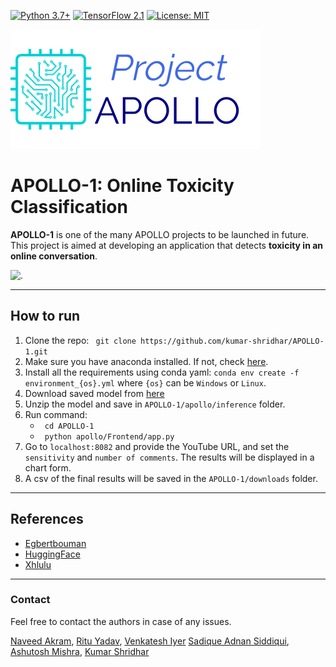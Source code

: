 [![Python 3.7+](https://img.shields.io/badge/python-3.7+-blue.svg)](https://www.python.org/downloads/release/python-376/)
[![TensorFlow 2.1](https://img.shields.io/badge/tensorflow-2.1.1-blue.svg)](https://github.com/tensorflow/tensorflow/releases)
[![License: MIT](https://img.shields.io/badge/License-MIT-yellow.svg)](https://github.com/kumar-shridhar/APOLLO-1/blob/master/LICENSE)

![.](apollo/Frontend/static/img/LogoMakr_2DoISf.png)                                                                   

# APOLLO-1: Online Toxicity Classification

**APOLLO-1** is one of the many APOLLO projects to be launched in future. This project is aimed at developing an application that detects **toxicity in an online conversation**.

![.](apollo/Frontend/static/img/Apollo.gif) 

---------------------------------------------------------------------------------------------------------

## How to run

1. Clone the repo: ``` git clone https://github.com/kumar-shridhar/APOLLO-1.git``` 
2. Make sure you have anaconda installed. If not, check [here](https://docs.anaconda.com/anaconda/install/). 
3. Install all the requirements using conda yaml: ```conda env create -f environment_{os}.yml``` where ```{os}``` can be ```Windows``` or ```Linux```.
4. Download saved model from [here](https://drive.google.com/file/d/1RNd4L_zGVrFF_Cl-6KfoHIInMO-5A0e3/view?usp=sharing)
5. Unzip the model and save in ```APOLLO-1/apollo/inference``` folder.
6. Run command: 
    * ``` cd APOLLO-1```
    * ``` python apollo/Frontend/app.py```
7. Go to ```localhost:8082``` and provide the YouTube URL, and set the ```sensitivity``` and ```number of comments```. The results will be displayed in a chart form. 
8. A csv of the final results will be saved in the ```APOLLO-1/downloads``` folder.

---------------------------------------------------------------------------------------------------------

## References

* [Egbertbouman](https://github.com/egbertbouman/youtube-comment-downloader)
* [HuggingFace](https://github.com/huggingface/transformers)
* [Xhlulu](https://www.kaggle.com/xhlulu/jigsaw-tpu-xlm-roberta)

---------------------------------------------------------------------------------------------------------

### Contact

Feel free to contact the authors in case of any issues. 

[Naveed Akram](https://github.com/n-akram), [Ritu Yadav](https://github.com/RituYadav92), [Venkatesh Iyer](https://github.com/venkyiyer)
[Sadique Adnan Siddiqui](https://github.com/sadique-adnan), [Ashutosh Mishra](https://github.com/ashutoshmishra1014), [Kumar Shridhar](https://kumar-shridhar.github.io/)
